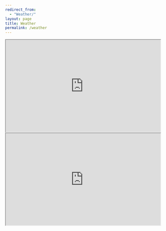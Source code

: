 ```yaml
---
redirect_from:
  - "Weather/"
layout: page
title: Weather
permalink: /weather
---
```


<iframe width="100%" height="300"  src="https://docs.google.com/spreadsheets/d/e/2PACX-1vQIK36eXTlZG6Xjdm6VN9TvCiJ2dHkAST05Wm1iLoVVuTgPRjU2L8mvvW1erND60oNHxIGAj8MbAHLd/pubhtml?gid=2049180634&amp;single=true&amp;widget=true&amp;headers=false"></iframe>

<iframe width="100%" height="300"  src="https://docs.google.com/spreadsheets/d/e/2PACX-1vQIK36eXTlZG6Xjdm6VN9TvCiJ2dHkAST05Wm1iLoVVuTgPRjU2L8mvvW1erND60oNHxIGAj8MbAHLd/pubhtml?gid=188485600&amp;single=true&amp;widget=true&amp;headers=false"></iframe>
